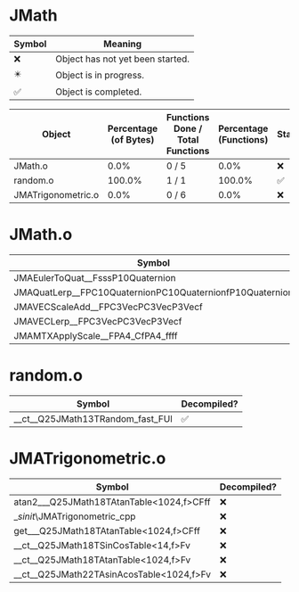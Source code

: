 # JMath
| Symbol | Meaning 
| ------------- | ------------- 
| :x: | Object has not yet been started. 
| :eight_pointed_black_star: | Object is in progress. 
| :white_check_mark: | Object is completed. 


| Object | Percentage (of Bytes) | Functions Done / Total Functions | Percentage (Functions) | Status 
| ------------- | ------------- | ------------- | ------------- | ------------- 
| JMath.o | 0.0% | 0 / 5 | 0.0% | :x: 
| random.o | 100.0% | 1 / 1 | 100.0% | :white_check_mark: 
| JMATrigonometric.o | 0.0% | 0 / 6 | 0.0% | :x: 


# JMath.o
| Symbol | Decompiled? |
| ------------- | ------------- |
| JMAEulerToQuat__FsssP10Quaternion | :x: |
| JMAQuatLerp__FPC10QuaternionPC10QuaternionfP10Quaternion | :x: |
| JMAVECScaleAdd__FPC3VecPC3VecP3Vecf | :x: |
| JMAVECLerp__FPC3VecPC3VecP3Vecf | :x: |
| JMAMTXApplyScale__FPA4_CfPA4_ffff | :x: |


# random.o
| Symbol | Decompiled? |
| ------------- | ------------- |
| __ct__Q25JMath13TRandom_fast_FUl | :white_check_mark: |


# JMATrigonometric.o
| Symbol | Decompiled? |
| ------------- | ------------- |
| atan2___Q25JMath18TAtanTable&lt;1024,f&gt;CFff | :x: |
| __sinit_\JMATrigonometric_cpp | :x: |
| get___Q25JMath18TAtanTable&lt;1024,f&gt;CFff | :x: |
| __ct__Q25JMath18TSinCosTable&lt;14,f&gt;Fv | :x: |
| __ct__Q25JMath18TAtanTable&lt;1024,f&gt;Fv | :x: |
| __ct__Q25JMath22TAsinAcosTable&lt;1024,f&gt;Fv | :x: |


